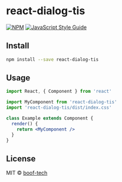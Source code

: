 # react-dialog-tis

> 

[![NPM](https://img.shields.io/npm/v/react-dialog-tis.svg)](https://www.npmjs.com/package/react-dialog-tis) [![JavaScript Style Guide](https://img.shields.io/badge/code_style-standard-brightgreen.svg)](https://standardjs.com)

## Install

```bash
npm install --save react-dialog-tis
```

## Usage

```jsx
import React, { Component } from 'react'

import MyComponent from 'react-dialog-tis'
import 'react-dialog-tis/dist/index.css'

class Example extends Component {
  render() {
    return <MyComponent />
  }
}
```

## License

MIT © [boof-tech](https://github.com/boof-tech)
